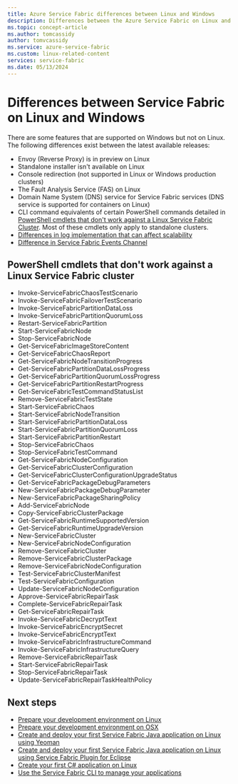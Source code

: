 ```yaml
---
title: Azure Service Fabric differences between Linux and Windows 
description: Differences between the Azure Service Fabric on Linux and Azure Service Fabric on Windows.
ms.topic: concept-article
ms.author: tomcassidy
author: tomvcassidy
ms.service: azure-service-fabric
ms.custom: linux-related-content
services: service-fabric
ms.date: 05/13/2024
---
```


# Differences between Service Fabric on Linux and Windows

There are some features that are supported on Windows but not on Linux. The following differences exist between the latest available releases:

* Envoy (Reverse Proxy) is in preview on Linux
* Standalone installer isn't available on Linux
* Console redirection (not supported in Linux or Windows production clusters)
* The Fault Analysis Service (FAS) on Linux
* Domain Name System (DNS) service for Service Fabric services (DNS service is supported for containers on Linux)
* CLI command equivalents of certain PowerShell commands detailed in [PowerShell cmdlets that don't work against a Linux Service Fabric Cluster](#powershell-cmdlets-that-dont-work-against-a-linux-service-fabric-cluster). Most of these cmdlets only apply to standalone clusters.
* [Differences in log implementation that can affect scalability](service-fabric-concepts-scalability.md#choosing-a-platform)
* [Difference in Service Fabric Events Channel](monitor-service-fabric.md#platform-cluster-monitoring)


## PowerShell cmdlets that don't work against a Linux Service Fabric cluster

* Invoke-ServiceFabricChaosTestScenario
* Invoke-ServiceFabricFailoverTestScenario
* Invoke-ServiceFabricPartitionDataLoss
* Invoke-ServiceFabricPartitionQuorumLoss
* Restart-ServiceFabricPartition
* Start-ServiceFabricNode
* Stop-ServiceFabricNode
* Get-ServiceFabricImageStoreContent
* Get-ServiceFabricChaosReport
* Get-ServiceFabricNodeTransitionProgress
* Get-ServiceFabricPartitionDataLossProgress
* Get-ServiceFabricPartitionQuorumLossProgress
* Get-ServiceFabricPartitionRestartProgress
* Get-ServiceFabricTestCommandStatusList
* Remove-ServiceFabricTestState
* Start-ServiceFabricChaos
* Start-ServiceFabricNodeTransition
* Start-ServiceFabricPartitionDataLoss
* Start-ServiceFabricPartitionQuorumLoss
* Start-ServiceFabricPartitionRestart
* Stop-ServiceFabricChaos
* Stop-ServiceFabricTestCommand
* Get-ServiceFabricNodeConfiguration
* Get-ServiceFabricClusterConfiguration
* Get-ServiceFabricClusterConfigurationUpgradeStatus
* Get-ServiceFabricPackageDebugParameters
* New-ServiceFabricPackageDebugParameter
* New-ServiceFabricPackageSharingPolicy
* Add-ServiceFabricNode
* Copy-ServiceFabricClusterPackage
* Get-ServiceFabricRuntimeSupportedVersion
* Get-ServiceFabricRuntimeUpgradeVersion
* New-ServiceFabricCluster
* New-ServiceFabricNodeConfiguration
* Remove-ServiceFabricCluster
* Remove-ServiceFabricClusterPackage
* Remove-ServiceFabricNodeConfiguration
* Test-ServiceFabricClusterManifest
* Test-ServiceFabricConfiguration
* Update-ServiceFabricNodeConfiguration
* Approve-ServiceFabricRepairTask
* Complete-ServiceFabricRepairTask
* Get-ServiceFabricRepairTask
* Invoke-ServiceFabricDecryptText
* Invoke-ServiceFabricEncryptSecret
* Invoke-ServiceFabricEncryptText
* Invoke-ServiceFabricInfrastructureCommand
* Invoke-ServiceFabricInfrastructureQuery
* Remove-ServiceFabricRepairTask
* Start-ServiceFabricRepairTask
* Stop-ServiceFabricRepairTask
* Update-ServiceFabricRepairTaskHealthPolicy

## Next steps

* [Prepare your development environment on Linux](service-fabric-get-started-linux.md)
* [Prepare your development environment on OSX](service-fabric-get-started-mac.md)
* [Create and deploy your first Service Fabric Java application on Linux using Yeoman](service-fabric-create-your-first-linux-application-with-java.md)
* [Create and deploy your first Service Fabric Java application on Linux using Service Fabric Plugin for Eclipse](service-fabric-get-started-eclipse.md)
* [Create your first C# application on Linux](service-fabric-create-your-first-linux-application-with-csharp.md)
* [Use the Service Fabric CLI to manage your applications](service-fabric-application-lifecycle-sfctl.md)
